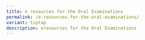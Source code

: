 ```yaml
---
title: e resources for the Oral Examinations
permalink: /e-resources-for-the-oral-examinations/
variant: tiptap
description: eresources for the Oral Examinations
---
```

